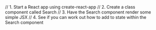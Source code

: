 // 1. Start a React app using create-react-app
// 2. Create a class component called Search
// 3. Have the Search component render some simple JSX
// 4. See if you can work out how to add to state within the Search component

